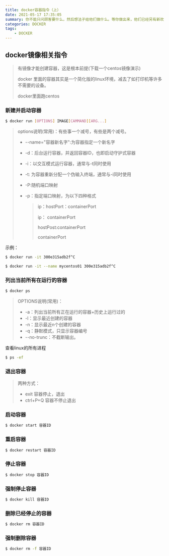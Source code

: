 ```yaml
---
title: docker容器指令（上）
date: 2021-05-17 17:35:05
summary: 你不能只问顾客要什么，然后想法子给他们做什么。等你做出来，他们已经另有新欢了。
categories: DOCKER
tags:
	- DOCKER
---
```


## docker镜像相关指令

> 有镜像才能创建容器，这是根本前提(下载一个centos镜像演示)
>
> docker 里面的容器其实是一个简化版的linux环境，减去了如打印机等许多不需要的设备。
>
> docker里面跑centos

### 新建并启动容器

```bash
$ docker run [OPTIONS] IMAGE[CAMMAND][ARG...]
```

> options说明(常用)：有些事一个减号，有些是两个减号。
>
> - --name="容器新名字":为容器指定一个新名字
>
> - -d：后台运行容器，并返回容器ID，也即启动守护式容器
>
> - -i：以交互模式运行容器，通常与-t同时使用
>
> - -t: 为容器重新分配一个伪输入终端，通常与-i同时使用
>
> - -P:随机端口映射
>
> - -p：指定端口映射，为以下四种格式
>
>   > ip：hostPort：containerPort
>   >
>   > ip： containerPort
>   >
>   > hostPost:containerPort
>   >
>   > containerPort

示例：

```bash
$ docker run -it 300e315adb2f^C
```

```bash
$ docker run -it --name mycentos01 300e315adb2f^C
```

### 列出当前所有在运行的容器

```bash
$ docker ps
```

> OPTIONS说明(常用)：
>
> - -a：列出当前所有正在运行的容器+历史上运行过的
> - -l：显示最近创建的容器
> - -n：显示最近n个创建的容器
> - -q：静默模式，只显示容器编号
> - --no-trunc：不截断输出。

查看linux的所有进程

```bash
$ ps -ef
```

### 退出容器

> 两种方式：
>
> - exit 容器停止，退出
> - ctrl+P+Q  容器不停止退出

### 启动容器

```bash
$ docker start 容器ID
```

### 重启容器

```bash
$ docker restart 容器ID
```

### 停止容器

```bash
$ docker stop 容器ID
```

### 强制停止容器

```bash
$ docker kill 容器ID
```

### 删除已经停止的容器

```bash
$ docker rm 容器ID
```

### 强制删除容器

```bash
$ docker rm -f 容器ID
```



